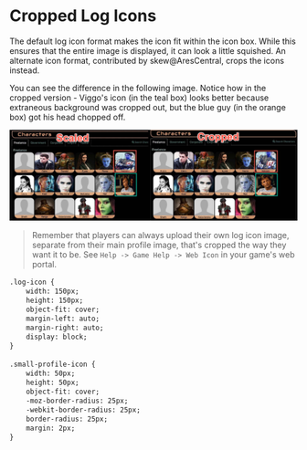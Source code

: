 # Cropped Log Icons

The default log icon format makes the icon fit within the icon box.  While this ensures that the entire image is displayed, it can look a little squished.  An alternate icon format, contributed by skew@AresCentral, crops the icons instead. 

You can see the difference in the following image.  Notice how in the cropped version - Viggo's icon (in the teal box) looks better because extraneous background was cropped out, but the blue guy (in the orange box) got his head chopped off.

![Cropped vs Scaled Images](cropped-icons.jpg)

> Remember that players can always upload their own log icon image, separate from their main profile image, that's cropped the way they want it to be.  See `Help -> Game Help -> Web Icon` in your game's web portal.


    .log-icon {
        width: 150px;
        height: 150px;
        object-fit: cover;
        margin-left: auto;
        margin-right: auto;
        display: block;
    }

    .small-profile-icon {
        width: 50px;
        height: 50px;
        object-fit: cover;
        -moz-border-radius: 25px;
        -webkit-border-radius: 25px;
        border-radius: 25px;
        margin: 2px;
    }
